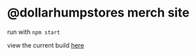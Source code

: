 # @dollarhumpstores merch site

run with `npm start`

view the current build [here](https://benweberj.github.io/hump/)
